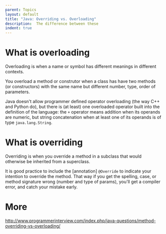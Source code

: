 ```yaml
---
parent: Topics
layout: default
title: "Java: Overriding vs. Overloading"
description:  The difference between these
indent: true
---
```


# What is overloading

Overloading is when a name or symbol has different meanings in different contexts.

You overload a method or construtor when a class has have two methods (or constructors) with the same name but different number, type, order of parameters.

Java doesn't allow programmer defined operator overloading (the way C++ and Python do), but there is (at least) one overloaded operator built into the definition of the language: the `+` operator means addition when its operands are numeric, but string concatenation when at least one of its operands is of type `java.lang.String`.

# What is overriding

Overriding is when you override a method in a subclass that would otherwise be inherited from a superclass.

It is good practice to include the [annotation] `@Override` to indicate your intention to override the method.  That way if you get the spelling, case, or method signature wrong (number and type of params), you'll get a compiler error, and catch your mistake early.


# More
<http://www.programmerinterview.com/index.php/java-questions/method-overriding-vs-overloading/>
